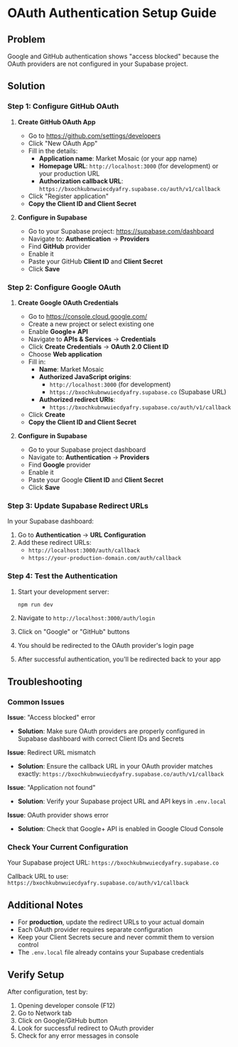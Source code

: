 # OAuth Authentication Setup Guide

## Problem
Google and GitHub authentication shows "access blocked" because the OAuth providers are not configured in your Supabase project.

## Solution

### Step 1: Configure GitHub OAuth

1. **Create GitHub OAuth App**
   - Go to https://github.com/settings/developers
   - Click "New OAuth App"
   - Fill in the details:
     - **Application name**: Market Mosaic (or your app name)
     - **Homepage URL**: `http://localhost:3000` (for development) or your production URL
     - **Authorization callback URL**: `https://bxochkubnwuiecdyafry.supabase.co/auth/v1/callback`
   - Click "Register application"
   - **Copy the Client ID and Client Secret**

2. **Configure in Supabase**
   - Go to your Supabase project: https://supabase.com/dashboard
   - Navigate to: **Authentication** → **Providers**
   - Find **GitHub** provider
   - Enable it
   - Paste your GitHub **Client ID** and **Client Secret**
   - Click **Save**

### Step 2: Configure Google OAuth

1. **Create Google OAuth Credentials**
   - Go to https://console.cloud.google.com/
   - Create a new project or select existing one
   - Enable **Google+ API**
   - Navigate to **APIs & Services** → **Credentials**
   - Click **Create Credentials** → **OAuth 2.0 Client ID**
   - Choose **Web application**
   - Fill in:
     - **Name**: Market Mosaic
     - **Authorized JavaScript origins**: 
       - `http://localhost:3000` (for development)
       - `https://bxochkubnwuiecdyafry.supabase.co` (Supabase URL)
     - **Authorized redirect URIs**:
       - `https://bxochkubnwuiecdyafry.supabase.co/auth/v1/callback`
   - Click **Create**
   - **Copy the Client ID and Client Secret**

2. **Configure in Supabase**
   - Go to your Supabase project dashboard
   - Navigate to: **Authentication** → **Providers**
   - Find **Google** provider
   - Enable it
   - Paste your Google **Client ID** and **Client Secret**
   - Click **Save**

### Step 3: Update Supabase Redirect URLs

In your Supabase dashboard:
1. Go to **Authentication** → **URL Configuration**
2. Add these redirect URLs:
   - `http://localhost:3000/auth/callback`
   - `https://your-production-domain.com/auth/callback`

### Step 4: Test the Authentication

1. Start your development server:
   ```bash
   npm run dev
   ```

2. Navigate to `http://localhost:3000/auth/login`

3. Click on "Google" or "GitHub" buttons

4. You should be redirected to the OAuth provider's login page

5. After successful authentication, you'll be redirected back to your app

## Troubleshooting

### Common Issues

**Issue**: "Access blocked" error
- **Solution**: Make sure OAuth providers are properly configured in Supabase dashboard with correct Client IDs and Secrets

**Issue**: Redirect URL mismatch
- **Solution**: Ensure the callback URL in your OAuth provider matches exactly: `https://bxochkubnwuiecdyafry.supabase.co/auth/v1/callback`

**Issue**: "Application not found"
- **Solution**: Verify your Supabase project URL and API keys in `.env.local`

**Issue**: OAuth provider shows error
- **Solution**: Check that Google+ API is enabled in Google Cloud Console

### Check Your Current Configuration

Your Supabase project URL: `https://bxochkubnwuiecdyafry.supabase.co`

Callback URL to use: `https://bxochkubnwuiecdyafry.supabase.co/auth/v1/callback`

## Additional Notes

- For **production**, update the redirect URLs to your actual domain
- Each OAuth provider requires separate configuration
- Keep your Client Secrets secure and never commit them to version control
- The `.env.local` file already contains your Supabase credentials

## Verify Setup

After configuration, test by:
1. Opening developer console (F12)
2. Go to Network tab
3. Click on Google/GitHub button
4. Look for successful redirect to OAuth provider
5. Check for any error messages in console

